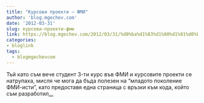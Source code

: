 ```yaml
---
title: "Курсови проекти – ФМИ"
author: 'blog.mgechev.com'
date: '2012-03-31'
slug: курсови-проекти-фми
link: https://blog.mgechev.com/2012/03/31/%d0%ba%d1%83%d1%80%d1%81%d0%be%d0%b2%d0%b8-%d0%bf%d1%80%d0%be%d0%b5%d0%ba%d1%82%d0%b8-%d1%84%d0%bc%d0%b8/
categories:
- bloglink
tags:
  - blogmgechevcom
---
```


Тъй като съм вече студент 3-ти курс във ФМИ и курсовите проекти се натрупаха, мисля че мога да бъда полезен на “младото поколение ФМИ-исти”, като предоставя една страница с връзки към кода, който съм разработил[... <i class="fas fa-external-link-alt"></i>](https://blog.mgechev.com/2012/03/31/%d0%ba%d1%83%d1%80%d1%81%d0%be%d0%b2%d0%b8-%d0%bf%d1%80%d0%be%d0%b5%d0%ba%d1%82%d0%b8-%d1%84%d0%bc%d0%b8/)

